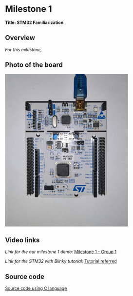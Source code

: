 # Milestone 1
**Title: STM32 Familiarization**

## Overview

_For this milestone,_

## Photo of the board
<img src="../images/Board-Nucleo-F411RE.png" height="500" >

## Video links

_Link for the our milestone 1 demo:_
[Milestone 1 - Group 1]()

_Link for the STM32 with Blinky tutorial:_
[Tutorial referred](https://youtu.be/hyZS2p1tW-g)

## Source code
[Source code using C language](main.c)

